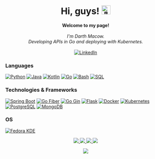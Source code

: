 <h1 align="center">Hi, guys! <img src="https://github.com/wervlad/wervlad/assets/24524555/766d336d-b87d-44ba-807c-c51de2bc6b4d" width="28px" alt="👋"></h1>

<p align="center">
    <b>Welcome to my page!</b><br><br>
    <i>
        I'm Darth Macow.<br>
        Developing APIs in Go and deploying with Kubernetes.<br>
    </i><br>
    <a href="https://www.linkedin.com/in/mohamedmacow/">
        <img src="https://img.shields.io/badge/LinkedIn-blue?style=flat-square&logo=linkedin" alt="LinkedIn">
    </a>
</p>

### Languages
[![Python](https://img.shields.io/badge/python-black?style=for-the-badge&logo=python)](https://github.com/darth-raijin)
[![Java](https://img.shields.io/badge/java-black?style=for-the-badge&logo=openjdk)](https://github.com/darth-raijin)
[![Kotlin](https://img.shields.io/badge/kotlin-black?style=for-the-badge&logo=kotlin)](https://github.com/darth-raijin)
[![Go](https://img.shields.io/badge/go-black?style=for-the-badge&logo=go)](https://github.com/darth-raijin)
[![Bash](https://img.shields.io/badge/bash-black?style=for-the-badge&logo=gnu-bash&logoColor=white)](https://github.com/darth-raijin)
[![SQL](https://img.shields.io/badge/sql-black?style=for-the-badge&logo=mysql)](https://github.com/darth-raijin)


### Technologies & Frameworks
[![Spring Boot](https://img.shields.io/badge/Spring%20Boot-black?style=for-the-badge&logo=spring-boot)](https://github.com/darth-raijin)
[![Go Fiber](https://img.shields.io/badge/Go%20Fiber-black?style=for-the-badge&logo=go)](https://github.com/wervlad)
[![Go Gin](https://img.shields.io/badge/Go%20Gin-black?style=for-the-badge&logo=go)](https://hub.docker.com/u/wervlad)
[![Flask](https://img.shields.io/badge/Flask-black?style=for-the-badge&logo=flask)](https://hub.docker.com/u/wervlad)
[![Docker](https://img.shields.io/badge/Docker-black?style=for-the-badge&logo=docker)](https://hub.docker.com/u/wervlad)
[![Kubernetes](https://img.shields.io/badge/Kubernetes-black?style=for-the-badge&logo=kubernetes)](https://hub.docker.com/u/wervlad)
[![PostgreSQL](https://img.shields.io/badge/PostgreSQL-black?style=for-the-badge&logo=postgresql)](https://www.postgresql.org/)
[![MongoDB](https://img.shields.io/badge/MongoDB-black?style=for-the-badge&logo=mongodb)](https://www.mongodb.com/)


### OS
[![Fedora KDE](https://img.shields.io/badge/linux-black?style=for-the-badge&logo=Linux)](https://github.com/wervlad)

<p align="center">
  <a href="https://github.com/wervlad">
    <img src="http://github-profile-summary-cards.vercel.app/api/cards/profile-details?username=darth-raijin&theme=transparent" />
  </a>
  <a href="https://github.com/wervlad">
    <img src="https://github-readme-streak-stats.herokuapp.com/?user=darth-raijin&hide_border=true&card_width=338&theme=transparent" />
  </a>
  <a href="https://github.com/wervlad">
    <img src="http://github-profile-summary-cards.vercel.app/api/cards/stats?username=darth-raijin&theme=transparent" />
  </a>
  <a href="https://github.com/wervlad">
    <img src="https://github-readme-stats.vercel.app/api/top-langs/?username=darth-raijin&langs_count=10&exclude_repo=&hide=jupyter%20notebook,vim%20script,cmake,makefile,batchfile,emacs%20lisp,css,html&layout=default&card_width=699&hide_border=true&theme=transparent" />
  </a>
</p>

<p align="center">
  <a href="https://github.com/wervlad">
    <img src="https://komarev.com/ghpvc/?username=wervlad&color=blue&style=flat)" />
  </a>
</p>
